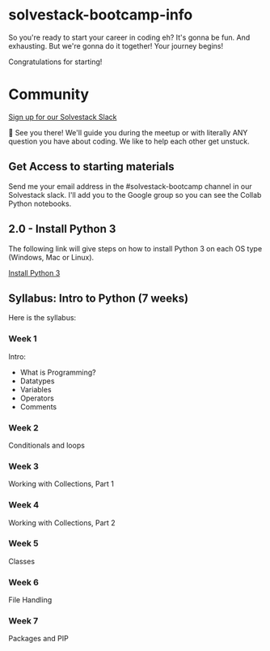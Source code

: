 # solvestack-bootcamp-info

So you're ready to start your career in coding eh? It's gonna be fun. And exhausting. But we're gonna do it together! Your journey begins!

Congratulations for starting!

# Community

[Sign up for our Solvestack Slack](https://join.slack.com/t/solvestack/shared_invite/zt-9l9a253a-uCsIlUe8Gz4fllRGmEa~pw)

👋 See you there! We'll guide you during the meetup or with literally ANY question you have about coding. We like to help each other get unstuck.

## Get Access to starting materials

Send me your email address in the #solvestack-bootcamp channel in our Solvestack slack. I'll add you to the Google group so you can see the Collab Python notebooks.

## 2.0 - Install Python 3

The following link will give steps on how to install Python 3 on each OS type (Windows, Mac or Linux).

[Install Python 3](https://installpython3.com/)

## Syllabus: Intro to Python (7 weeks)

Here is the syllabus:

### Week 1
Intro:

* What is Programming?
* Datatypes
* Variables
* Operators
* Comments

### Week 2

Conditionals and loops

### Week 3
Working with Collections, Part 1

### Week 4
Working with Collections, Part 2

### Week 5
Classes

### Week 6
File Handling

### Week 7
Packages and PIP
